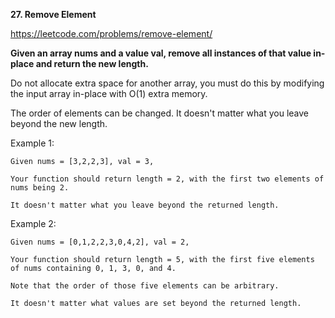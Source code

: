 **27. Remove Element**

https://leetcode.com/problems/remove-element/

**Given an array nums and a value val, remove all instances of that value in-place and return the new length.**

Do not allocate extra space for another array, you must do this by modifying the input array in-place with O(1) extra memory.

The order of elements can be changed. It doesn't matter what you leave beyond the new length.

Example 1:

    Given nums = [3,2,2,3], val = 3,
    
    Your function should return length = 2, with the first two elements of nums being 2.
    
    It doesn't matter what you leave beyond the returned length.
Example 2:

    Given nums = [0,1,2,2,3,0,4,2], val = 2,
    
    Your function should return length = 5, with the first five elements of nums containing 0, 1, 3, 0, and 4.
    
    Note that the order of those five elements can be arbitrary.
    
    It doesn't matter what values are set beyond the returned length.